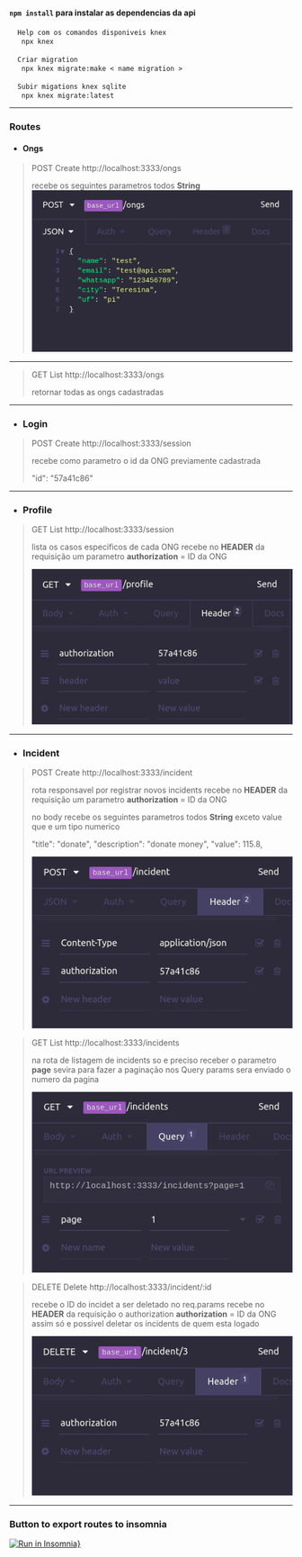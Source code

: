 #### `npm install` para instalar as dependencias da api

```
  Help com os comandos disponiveis knex
   npx knex

  Criar migration
   npx knex migrate:make < name migration >

  Subir migations knex sqlite
   npx knex migrate:latest
```
___

### Routes
  - #### Ongs

  > POST Create
  > http://localhost:3333/ongs
  >
  > recebe os seguintes parametros todos __String__
  > ![ongs post route](data-insomnia/ongs-post.png)
___

  > GET List
  > http://localhost:3333/ongs
  >
  > retornar todas as ongs cadastradas

___

  - ### Login
  > POST Create
  > http://localhost:3333/session
  >
  > recebe como parametro o id da ONG previamente cadastrada
  >
  > "id": "57a41c86"
___

  - ### Profile
  > GET List
  > http://localhost:3333/session
  >
  > lista os casos especificos de cada ONG
  > recebe no **HEADER** da requisição um parametro
  > **authorization** = ID da ONG
  >
  > ![profile get route](data-insomnia/profile.png)

___

  - ### Incident
  > POST Create
  > http://localhost:3333/incident
  >
  > rota responsavel por registrar novos incidents
  > recebe no **HEADER** da requisição um parametro
  > **authorization** = ID da ONG
  >
  > no body recebe os seguintes parametros todos __String__ exceto value que e um tipo numerico
  >
  > "title": "donate",
  > "description": "donate money",
  > "value": 115.8,
  >
  > ![incidents post route](data-insomnia/incident.png)

  > GET List
  > http://localhost:3333/incidents
  >
  > na rota de listagem de incidents so e preciso receber o parametro **page**
  > sevira para fazer a paginação
  > nos Query params sera enviado o numero da pagina
  >
  > ![incidents get route](data-insomnia/incidents.png)


  > DELETE Delete
  > http://localhost:3333/incident/:id
  >
  > recebe o ID do incidet a ser deletado no req.params
  > recebe no **HEADER** da requisição o authorization
  > **authorization** = ID da ONG
  > assim só e possivel deletar os incidents de quem esta logado
  >
  > ![delete route](data-insomnia/delete.png)

___

### Button to export routes to insomnia
[![Run in Insomnia}](https://insomnia.rest/images/run.svg)](https://insomnia.rest/run/?label=Be%20the%20hero&uri=https%3A%2F%2Fgithub.com%2Fmaycon8609%2FBe-the-hero%2Fblob%2Fmaster%2Fbackend%2Fdata-insomnia%2FInsomnia-All_2020-04-18.json)

